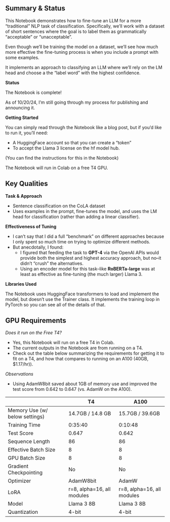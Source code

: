 ## Summary & Status

This Notebook demonstrates how to fine-tune an LLM for a more “traditional” NLP task of classification. Specifically, we’ll work with a dataset of short sentences where the goal is to label them as grammatically “acceptable” or “unacceptable”.

Even though we’ll be training the model on a dataset, we’ll see how much more effective the fine-tuning process is when you include a prompt with some examples. 

It implements an approach to classifying an LLM where we’ll rely on the LM head and choose a the “label word” with the highest confidence.

**Status**

The Notebook is complete! 

As of 10/20/24, I’m still going through my process for publishing and announcing it.

**Getting Started**

You can simply read through the Notebook like a blog post, but if you’d like to run it, you’ll need:

* A HuggingFace account so that you can create a “token”
* To accept the Llama 3 license on the hf model hub.

(You can find the instructions for this in the Notebook)

The Notebook will run in Colab on a free T4 GPU.

## Key Qualities

**Task & Approach**

* Sentence classification on the CoLA dataset
* Uses examples in the prompt, fine-tunes the model, and uses the LM head for classification (rather than adding a linear classifier).

**Effectiveness of Tuning**

* I can’t say that I did a full “benchmark” on different approaches because I only spent so much time on trying to optimize different methods. 
* But anecdotally, I found:
    * I figured that feeding the task to **GPT-4** via the OpenAI APIs would provide both the simplest and highest accuracy approach, but no–it didn’t “crush” the alternatives. 
    * Using an encoder model for this task–like **RoBERTa-large** was at least as effective as fine-tuning (the much larger) Llama 3.

**Libraries Used**

The Notebook uses HuggingFace transformers to load and implement the model, but doesn’t use the Trainer class. It implements the training loop in PyTorch so you can see all of the details of that.

## GPU Requirements

_Does it run on the Free T4?_

* Yes, this Notebook will run on a free T4 in Colab.
* The current outputs in the Notebook are from running on a T4.
* Check out the table below summarizing the requirements for getting it to fit on a T4, and how that compares to running on an A100 (40GB, $1.17/hr)). 

_Observations_

* Using AdamW8bit saved about 1GB of memory use and improved the test score from 0.642 to 0.647 (vs. AdamW on the A100).

|                                | T4                         | A100                       |
|--------------------------------|----------------------------|----------------------------|
| Memory Use (w/ below settings) | 14.7GB / 14.8 GB           | 15.7GB / 39.6GB            |
| Training Time                  |                    0:35:40 |                    0:10:48 |
| Test Score                     |                      0.647 |                      0.642 |
| Sequence Length                |                         86 |                         86 |
| Effective Batch Size           |                          8 |                          8 |
| GPU Batch Size                 |                          8 |                          8 |
| Gradient Checkpointing         | No                         | No                         |
| Optimizer                      | AdamW8bit                  | AdamW                      |
| LoRA                           | r=8, alpha=16, all modules | r=8, alpha=16, all modules |
| Model                          | Llama 3 8B                 | Llama 3 8B                 |
| Quantization                   | 4-bit                      | 4-bit                      |
